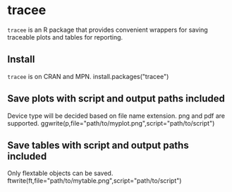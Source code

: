 # tracee
`tracee` is an R package that provides convenient wrappers for saving
traceable plots and tables for reporting.

## Install
`tracee` is on CRAN and MPN.
install.packages("tracee")

## Save plots with script and output paths included
Device type will be decided based on file name extension. png and pdf are supported.
ggwrite(p,file="path/to/myplot.png",script="path/to/script")

## Save tables with script and output paths included
Only flextable objects can be saved.
ftwrite(ft,file="path/to/mytable.png",script="path/to/script")

